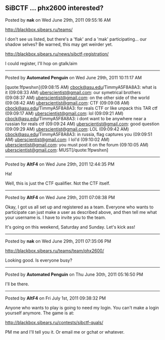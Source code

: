 ## SiBCTF ... phx2600 interested?
Posted by **nak** on Wed June 29th, 2011 09:55:16 AM

<!-- m --><a class="postlink" href="http://blackbox.sibears.ru/teams/">http://blackbox.sibears.ru/teams/</a><!-- m -->
I don't see us listed, but there's a 'flak' and a 'mak' participating... our shadow selves? Be warned, this may get weirder yet.

<!-- m --><a class="postlink" href="http://blackbox.sibears.ru/news/sibctf-registration/">http://blackbox.sibears.ru/news/sibctf-registration/</a><!-- m -->

I could register, I'll hop on gtalk/aim

--------------------------------------------------------------------------------

Posted by **Automated Penguin** on Wed June 29th, 2011 10:11:17 AM

[quote:1fpwshxn](09:08:15 AM) <!-- e --><a href="mailto:cbock@asu.edu">cbock@asu.edu</a><!-- e -->/TimmyA5F8A8A3: what is it
(09:08:33 AM) <!-- e --><a href="mailto:uberscientist@gmail.com">uberscientist@gmail.com</a><!-- e -->: our symetrical brothers
(09:08:37 AM) <!-- e --><a href="mailto:uberscientist@gmail.com">uberscientist@gmail.com</a><!-- e -->: on the other side of the world
(09:08:42 AM) <!-- e --><a href="mailto:uberscientist@gmail.com">uberscientist@gmail.com</a><!-- e -->: CTF
(09:09:08 AM) <!-- e --><a href="mailto:cbock@asu.edu">cbock@asu.edu</a><!-- e -->/TimmyA5F8A8A3: for reals CTF or like unpack this TAR ctf
(09:09:17 AM) <!-- e --><a href="mailto:uberscientist@gmail.com">uberscientist@gmail.com</a><!-- e -->: lol
(09:09:21 AM) <!-- e --><a href="mailto:cbock@asu.edu">cbock@asu.edu</a><!-- e -->/TimmyA5F8A8A3: i dont want to be anywhere near a russian for reals ctf
(09:09:24 AM) <!-- e --><a href="mailto:uberscientist@gmail.com">uberscientist@gmail.com</a><!-- e -->: good question
(09:09:29 AM) <!-- e --><a href="mailto:uberscientist@gmail.com">uberscientist@gmail.com</a><!-- e -->: LOL
(09:09:42 AM) <!-- e --><a href="mailto:cbock@asu.edu">cbock@asu.edu</a><!-- e -->/TimmyA5F8A8A3: in russia, flag captures you
(09:09:51 AM) <!-- e --><a href="mailto:uberscientist@gmail.com">uberscientist@gmail.com</a><!-- e -->: I lol'd
(09:10:02 AM) <!-- e --><a href="mailto:uberscientist@gmail.com">uberscientist@gmail.com</a><!-- e -->: you must post it on the forum
(09:10:05 AM) <!-- e --><a href="mailto:uberscientist@gmail.com">uberscientist@gmail.com</a><!-- e -->: MUST[/quote:1fpwshxn]

--------------------------------------------------------------------------------

Posted by **AltF4** on Wed June 29th, 2011 12:44:35 PM

Ha! 

Well, this is just the CTF qualifier. Not the CTF itself.

--------------------------------------------------------------------------------

Posted by **AltF4** on Wed June 29th, 2011 07:08:38 PM

Okay, I got us all set up and registered as a team. Everyone who wants to participate can just make a user as described above, and then tell me what your username is. I have to invite you to the team.

It's going on this weekend, Saturday and Sunday. Let's kick ass!

--------------------------------------------------------------------------------

Posted by **nak** on Wed June 29th, 2011 07:35:06 PM

<!-- m --><a class="postlink" href="http://blackbox.sibears.ru/teams/team/phx2600/">http://blackbox.sibears.ru/teams/team/phx2600/</a><!-- m -->

Looking good.  Is everyone busy?

--------------------------------------------------------------------------------

Posted by **Automated Penguin** on Thu June 30th, 2011 05:16:50 PM

I'll be there.

--------------------------------------------------------------------------------

Posted by **AltF4** on Fri July 1st, 2011 09:38:32 PM

Anyone who wants to play is going to need my login. You can't make a login yourself anymore. The game is at:

<!-- m --><a class="postlink" href="http://blackbox.sibears.ru/contests/sibctf-quals/">http://blackbox.sibears.ru/contests/sibctf-quals/</a><!-- m -->

PM me and I'll tell you it. Or email me or gchat or whatever.
